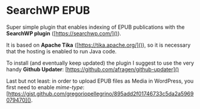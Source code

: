 # SearchWP EPUB

Super simple plugin that enables indexing of EPUB publications with the **SearchWP plugin** ([https://searchwp.com/]()).

It is based on **Apache Tika** ([https://tika.apache.org/]()), so it is necessary that the hosting is enabled to run Java code.

To install (and eventually keep updated) the plugin I suggest to use the very handy **Github Updater**: [https://github.com/afragen/github-updater]()

Last but not least: in order to upload EPUB files as Media in WordPress, you first need to enable *mime-type*: [https://gist.github.com/gregoriopellegrino/895add2f01746733c5da2a5969079470]().
